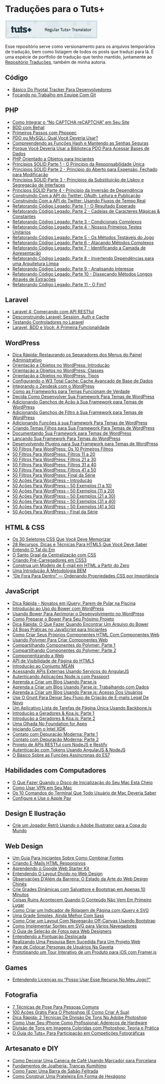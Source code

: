Traduções para o Tuts+
======================

[![Tradutor oficial Tuts+ para Português](images/300x60-2.png "Tradutor oficial Tuts+ para Português")](http://tutsplus.com/authors/erick-patrick?view=grid)

Esse repositório serve como versionamento para os arquivos temporários de tradução, bem como listagem de todos os posts que traduzi para lá. É uma espécie de portfolio de tradução que tenho mantido, juntamente ao [Repositório Traduções](https://github.com/erickpatrick/traducoes), também de minha autoria.

Código
------
- [Básico Do Pivotal Tracker Para Desenvolvedores](http://code.tutsplus.com/pt/tutorials/pivotal-tracker-101-for-developers--cms-22588)
- [Focando no Trabalho em Equipe Com Git](http://code.tutsplus.com/pt/tutorials/focusing-on-a-team-workflow-with-git--cms-22514)

PHP
---
- [Como Integrar o “No CAPTCHA reCAPTCHA” em Seu Site](http://webdesign.tutsplus.com/pt/tutorials/how-to-integrate-no-captcha-recaptcha-in-your-website--cms-23024)
- [BDD com Behat](https://code.tutsplus.com/pt/tutorials/bdd-with-behat--net-36171)
- [Primeiros Passos com Phpspec](https://code.tutsplus.com/pt/tutorials/getting-started-with-phpspec--cms-20919)
- [PDO ou MySQLi: Qual Você Deveria Usar?](https://code.tutsplus.com/pt/tutorials/pdo-vs-mysqli-which-should-you-use--net-24059)
- [Compreendendo as Funções Hash e Mantendo as Senhas Seguras](https://code.tutsplus.com/pt/tutorials/understanding-hash-functions-and-keeping-passwords-safe--net-17577)
- [Porque Você Deveria Usar a Biblioteca PDO Para Acessar Bases de Dados](https://code.tutsplus.com/pt/tutorials/why-you-should-be-using-phps-pdo-for-database-access--net-12059)
- [PHP Orientado a Objetos para Iniciantes](https://code.tutsplus.com/pt/tutorials/object-oriented-php-for-beginners--net-12762)
- [Princípios SOLID Parte 1 - O Princípio da Responsabilidade Única](http://code.tutsplus.com/pt/tutorials/solid-part-1-the-single-responsibility-principle--net-36074)
- [Princípios SOLID Parte 2 - Princípio do Aberto para Expensão, Fechado para Modificação](http://code.tutsplus.com/pt/tutorials/solid-part-2-the-openclosed-principle--net-36600)
- [Princípios SOLID Parte 3 - Princípios da Substituição de Liskov e Segregação de Interfaces](http://code.tutsplus.com/pt/tutorials/solid-part-3-liskov-substitution-interface-segregation-principles--net-36710)
- [Princípos SOLID Parte 4 - Princípio da Inversão de Dependência](https://code.tutsplus.com/pt/tutorials/solid-part-4-the-dependency-inversion-principle--net-36872)
- [Construindo Com a API do Twitter: OAuth, Leitura e Publicação](http://code.tutsplus.com/pt/tutorials/building-with-the-twitter-api-oauth-reading-and-posting--cms-22193)
- [Construindo Com a API do Twitter: Usando Fluxos de Tempo Real](http://code.tutsplus.com/pt/tutorials/building-with-the-twitter-api-using-real-time-streams--cms-22194)
- [Refatorando Código Legado: Parte 1 - O Resultado Esperado](http://code.tutsplus.com/pt/tutorials/refactoring-legacy-code-part-1-the-golden-master--cms-20331)
- [Refatorando Código Legado: Parte 2 - Cadeias de Caracteres Mágicas & Constantes](http://code.tutsplus.com/pt/tutorials/refactoring-legacy-code-part-2-magic-strings-constants--cms-20527)
- [Refatorando Código Legado: Parte 3 - Condicionais Complexos](http://code.tutsplus.com/pt/tutorials/refactoring-legacy-code-part-3-complex-conditionals--cms-20944)
- [Refatorando Código Legado: Parte 4 - Nossos Primeiros Testes Unitários](http://code.tutsplus.com/pt/tutorials/refactoring-legacy-code-part-4-our-first-unit-tests--cms-21146)
- [Refatorando Código Legado: Parte 5 - Os Métodos Testáveis do Jogo](http://code.tutsplus.com/pt/tutorials/refactoring-legacy-code-part-5-games-testable-methods--cms-21213)
- [Refatorando Código Legado: Parte 6 - Atacando Métodos Complexos](http://code.tutsplus.com/pt/tutorials/refactoring-legacy-code-part-6-attacking-complex-methods--cms-21522)
- [Refatorando Código Legado: Parte 7 - Identificando a Camada de Apresentação](http://code.tutsplus.com/pt/tutorials/refactoring-legacy-code-part-7-identifying-the-presentation-layer--cms-21593)
- [Refatorando Código Legado: Parte 8 - Invertendo Dependências para uma Arquitetura Limpa](http://code.tutsplus.com/pt/tutorials/refactoring-legacy-code-part-8-inverting-dependencies-for-a-clean-architecture--cms-21659)
- [Refatorando Código Legado: Parte 9 - Analisando Interesse](http://code.tutsplus.com/pt/tutorials/refactoring-legacy-code-part-9-analyzing-concerns--cms-21760) 
- [Refatorando Código Legado: Parte 10 - Dissecando Métodos Longos Através de Extrações](http://code.tutsplus.com/pt/tutorials/refactoring-legacy-code-part-10-dissecting-long-methods-with-extractions--cms-22182)
- [Refatorando Código Legado: Parte 11 - O Fim?](http://code.tutsplus.com/pt/tutorials/refactoring-legacy-code-part-11-the-end--cms-22476)

Laravel
-------
- [Laravel 4: Começando com API RESTful](https://code.tutsplus.com/pt/tutorials/laravel-4-a-start-at-a-restful-api-updated--net-29785)
- [Desconstruindo Laravel: Session, Auth e Cache](https://code.tutsplus.com/pt/tutorials/laravel-unwrapped-session-auth-and-cache--cms-19952)
- [Testando Controladores no Laravel](https://code.tutsplus.com/pt/tutorials/testing-laravel-controllers--net-31456)
- [Laravel, BDD e Você: A Primeira Funcionalidade](http://code.tutsplus.com/pt/tutorials/laravel-bdd-and-you-the-first-feature--cms-22486)

WordPress
---------
- [Dica Rápida: Restaurando os Separadores dos Menus do Painel Administrativo](https://code.tutsplus.com/pt/articles/quick-tip-restore-admin-menu-separators--wp-34850)
- [Orientação a Objetos no WordPress: Introdução](http://code.tutsplus.com/pt/tutorials/object-oriented-programming-in-wordpress-an-introduction--cms-19916)
- [Orientação a Objetos no WordPress: Classes](http://code.tutsplus.com/pt/tutorials/object-oriented-programming-in-wordpress-classes--cms-20021)
- [Orientação a Objetos no WordPress: Tipos](http://code.tutsplus.com/pt/tutorials/object-oriented-programming-in-wordpress-types--cms-20299)
- [Configurando o W3 Total Cache: Cache Avançado de Base de Dados](http://code.tutsplus.com/pt/tutorials/configuring-w3-total-cache-advance-database-cache--cms-21783)
- [Integrando o Zendesk com o WordPress](http://code.tutsplus.com/pt/tutorials/integrating-zendesk-with-wordpress--cms-21411)
- [Como as Frameworks para Temas Funcionam de Verdade](http://code.tutsplus.com/pt/tutorials/how-theme-frameworks-actually-work--cms-21349)
- [Decida Como Desenvolver Sua Framework Para Temas de WordPress](http://code.tutsplus.com/pt/tutorials/deciding-how-to-develop-your-wordpress-theme-framework--cms-21562)
- [Adicionando Ganchos de Ação à Sua Framework para Temas de WordPress](http://code.tutsplus.com/pt/tutorials/adding-action-hooks-to-your-wordpress-theme-framework--cms-21664)
- [Adicionando Ganchos de Filtro à Sua Framework para Temas de WordPress](http://code.tutsplus.com/pt/tutorials/adding-filter-hooks-to-your-wordpress-theme-framework--cms-21779)
- [Adicionando Funções à sua Framework Para Temas de WordPress](http://code.tutsplus.com/pt/tutorials/adding-functions-to-your-wordpress-theme-framework--cms-21717)
- [Criando Temas Filhos para Sua Framework Para Temas de WordPress](http://code.tutsplus.com/pt/tutorials/creating-child-themes-for-your-wordpress-theme-framework--cms-21933)
- [Documentando Sua Framework para Temas de WordPress](http://code.tutsplus.com/pt/tutorials/writing-documentation-for-your-wordpress-theme-framework--cms-21939)
- [Lançando Sua Framework Para Temas do WordPress](http://code.tutsplus.com/pt/tutorials/releasing-your-wordpress-theme-framework--cms-21940)
- [Desenvolvendo Plugins para Sua Framework para Temas de WordPress](http://code.tutsplus.com/pt/tutorials/developing-plugins-for-your-wordpress-theme-framework--cms-21934)
- [50 Filtros Para WordPress: Os 10 Primeiros Filtros](http://code.tutsplus.com/pt/tutorials/50-filters-of-wordpress-the-first-10-filters--cms-21295)
- [50 Filtros Para WordPress: Filtros 11 a 20](http://code.tutsplus.com/pt/tutorials/50-filters-of-wordpress-filters-11-20--cms-21296)
- [50 Filtros Para WordPress: Filtros 21 a 30](http://code.tutsplus.com/pt/tutorials/50-filters-of-wordpress-filters-21-30--cms-21298)
- [50 Filtros Para WordPress: Filtros 31 a 40](http://code.tutsplus.com/pt/tutorials/50-filters-of-wordpress-filters-31-40--cms-21297)
- [50 Filtros Para WordPress: Filtros 41 a 50](http://code.tutsplus.com/pt/tutorials/50-filters-of-wordpress-filters-41-50--cms-21299)
- [50 Filtros Para WordPress: Final da Série](http://code.tutsplus.com/pt/tutorials/50-filters-of-wordpress-series-finale--cms-21300)
- [50 Ações Para WordPress – Introdução](http://code.tutsplus.com/pt/tutorials/fifty-actions-of-wordpress-an-introduction--cms-21577)
- [50 Ações Para WordPress – 50 Exemplos (1 a 10)](http://code.tutsplus.com/pt/tutorials/fifty-actions-of-wordpress-50-examples-1-to-10--cms-21578)
- [50 Ações Para WordPress – 50 Exemplos (11 a 20)](http://code.tutsplus.com/pt/tutorials/fifty-actions-of-wordpress-50-examples-11-to-20--cms-21579)
- [50 Ações Para WordPress – 50 Exemplos (21 a 30)](http://code.tutsplus.com/pt/tutorials/fifty-actions-of-wordpress-50-examples-21-to-30--cms-21580)
- [50 Ações Para WordPress – 50 Exemplos (31 a 40)](http://code.tutsplus.com/pt/tutorials/fifty-actions-of-wordpress-50-examples-31-to-40--cms-21581)
- [50 Ações Para WordPress – 50 Exemplos (41 a 50)](http://code.tutsplus.com/pt/tutorials/fifty-actions-of-wordpress-50-examples-41-to-50--cms-21582)
- [50 Ações Para WordPress – Final da Série](http://code.tutsplus.com/pt/tutorials/fifty-actions-of-wordpress-series-finale--cms-21583)

HTML & CSS
----------
- [Os 30 Seletores CSS Que Você Deve Memorizar](https://code.tutsplus.com/pt/tutorials/the-30-css-selectors-you-must-memorize--net-16048)
- [28 Recursos, Dicas e Técnicas Para HTML5 Que Você Deve Saber](http://code.tutsplus.com/pt/tutorials/28-html5-features-tips-and-techniques-you-must-know--net-13520)
- [Entendo O Tal do Em](http://webdesign.tutsplus.com/pt/articles/taking-the-erm-out-of-ems--webdesign-12321)
- [O Santo Graal da Centralização com CSS](http://webdesign.tutsplus.com/pt/tutorials/the-holy-grail-of-css-centering--cms-22114)
- [Criando Pré-Carregadores em CSS3](http://webdesign.tutsplus.com/pt/tutorials/creating-a-collection-of-css3-animated-pre-loaders--cms-21978)
- [Construa um Modelo de E-mail em HTML a Partir do Zero](http://webdesign.tutsplus.com/pt/articles/build-an-html-email-template-from-scratch--webdesign-12770)
- [Uma Introdução À Metodologia BEM](http://webdesign.tutsplus.com/pt/articles/an-introduction-to-the-bem-methodology--cms-19403)
- [“De Fora Para Dentro” — Ordenando Propriedades CSS por Importância](http://webdesign.tutsplus.com/pt/articles/outside-in-ordering-css-properties-by-importance--cms-21685)

JavaScript
----------
- [Dica Rápida - Novatos em jQuery: Parem de Pular na Piscina](https://code.tutsplus.com/pt/tutorials/quick-tip-jquery-newbs-stop-jumping-in-the-pool--net-22142)
- [Introdução ao Uso do Bower com WordPress](http://code.tutsplus.com/pt/tutorials/an-introduction-to-using-bower-with-wordpress--cms-20501)
- [Usando Bower Para Aprimorar o Desenvolvimento no WordPress](http://code.tutsplus.com/pt/tutorials/using-bower-to-improve-wordpress-development--cms-20524)
- [Como Preparar o Bower Para Seu Próximo Projeto](http://code.tutsplus.com/pt/tutorials/how-to-setup-bower-in-your-next-project--cms-20526)
- [Dica Rápida: O Que Fazer Quando Encontrar Um Arquivo do Bower](http://webdesign.tutsplus.com/pt/tutorials/quick-tip-what-to-do-when-you-encounter-a-bower-file--cms-21162)
- [24 Boas Práticas no JavaScript para Iniciantes](http://code.tutsplus.com/pt/tutorials/24-javascript-best-practices-for-beginners--net-5399)
- [Como Criar Seus Próprios Componentes HTML Com Componentes Web](http://code.tutsplus.com/pt/articles/how-to-create-your-own-html-elements-with-web-components--cms-21524)
- [Usando Polymer Para Criar Componentes Web](http://code.tutsplus.com/pt/tutorials/using-polymer-to-create-web-components--cms-20475)
- [Compartilhando Componentes do Polymer: Parte 1](http://code.tutsplus.com/pt/tutorials/sharing-polymer-components-part-1--cms-21264)
- [Compartilhando Componentes do Polymer: Parte 2](http://code.tutsplus.com/pt/tutorials/sharing-polymer-components-part-2--cms-21497)
- [Componentizando a Web](http://code.tutsplus.com/pt/tutorials/componentizing-the-web--cms-20602)
- [API de Visibilidade de Página do HTML5](http://code.tutsplus.com/pt/articles/html5-page-visibility-api--cms-22021)
- [Introdução ao Conjunto MEAN](http://code.tutsplus.com/pt/tutorials/introduction-to-the-mean-stack--cms-19918)
- [Acessando APIs Externas Usando Serviços do AngularJS](http://code.tutsplus.com/pt/tutorials/accessing-external-apis-using-angularjss-services--cms-21884)
- [Autenticando Aplicações Node.js com Passport](http://code.tutsplus.com/pt/tutorials/authenticating-nodejs-applications-with-passport--cms-21619)
- [Aprenda a Criar um Blog Usando Parse.js](https://code.tutsplus.com/pt/tutorials/get-started-building-your-blog-with-parsejs--cms-21997)
- [Aprenda a Criar um Blog Usando Parse.js: Trabalhando com Dados](http://code.tutsplus.com/pt/tutorials/get-started-building-your-blog-with-parsejs-working-with-data--cms-22047)
- [Aprenda a Criar um Blog Usando Parse.js: Acesso Dos Usuários](http://code.tutsplus.com/pt/tutorials/get-started-building-your-blog-with-parsejs-user-login--cms-22605)
- [Use O Grunt Para Deixar Seu Fluxo de Criação de E-mails Legal De Novo](https://webdesign.tutsplus.com/pt/tutorials/using-grunt-to-make-your-email-design-workflow-fun-again--cms-22223)
- [Um Aplicativo Lista de Tarefas de Página Única Usando Backbone.js](https://code.tutsplus.com/pt/tutorials/single-page-todo-application-with-backbonejs--cms-21417)
- [Introdução a Geradores & Koa.js: Parte 1](http://code.tutsplus.com/pt/tutorials/introduction-to-generators-koajs-part-1--cms-21615)
- [Introdução a Geradores & Koa.js: Parte 2](http://code.tutsplus.com/pt/tutorials/introduction-to-generators-koajs-part-2--cms-21756)
- [Uma Olhada No Foundation for Apps](http://webdesign.tutsplus.com/pt/articles/a-sneak-peek-at-the-next-foundation-for-apps--cms-22540)
- [Iniciando Com o Intel XDK](http://code.tutsplus.com/pt/articles/getting-started-with-intel-xdk--cms-22205)
- [Contato com Depuração Moderna: Parte 1](http://code.tutsplus.com/pt/tutorials/modern-debugging-experience-part-1--cms-22571)
- [Contato com Depuração Moderna: Parte 2](http://code.tutsplus.com/pt/tutorials/modern-debugging-experience-part-2--cms-22584)
- [Projeto de APIs RESTful com NodeJS e Restify](http://code.tutsplus.com/pt/tutorials/restful-api-design-with-nodejs-restify--cms-22637)
- [Autenticação com Tokens Usando AngularJS & NodeJS](http://code.tutsplus.com/pt/tutorials/token-based-authentication-with-angularjs-nodejs--cms-22543)
- [O Básico Sobre as Funções Assíncronas do ES7](http://code.tutsplus.com/pt/tutorials/a-primer-on-es7-async-functions--cms-22367)

Habilidades com Computadores
----------------------------
- [O Que Fazer Quando o Disco de Inicialização do Seu Mac Está Cheio](https://computers.tutsplus.com/pt/tutorials/what-to-do-when-your-macs-startup-disk-is-almost-full--mac-31780)
- [Como Usar VPN em Seu Mac](https://computers.tutsplus.com/pt/tutorials/how-to-use-vpn-on-your-mac--mac-46053)
- [Os 10 Comandos do Terminal Que Todo Usuário de Mac Deveria Saber](http://computers.tutsplus.com/pt/tutorials/10-terminal-commands-that-every-mac-user-should-know--mac-4825)
- [Configure e Use o Apple Pay](http://computers.tutsplus.com/pt/tutorials/setup-and-use-apple-pay--cms-22603)

Design E Ilustração
-------------------
- [Crie um Jogador Retrô Usando o Adobe Illustrator para a Copa do Mundo](https://design.tutsplus.com/pt/tutorials/create-a-retro-footballer-in-adobe-illustrator-for-the-world-cup--cms-20827)

Web  Design
-----------
- [Um Guia Para Iniciantes Sobre Como Combinar Fontes](https://webdesign.tutsplus.com/pt/articles/a-beginners-guide-to-pairing-fonts--webdesign-5706)
- [Criando E-Mails HTML Responsivos](http://webdesign.tutsplus.com/pt/articles/creating-a-simple-responsive-html-email--webdesign-12978)
- [Aprendendo o Google Web Starter Kit](http://webdesign.tutsplus.com/pt/tutorials/get-up-and-running-with-google-web-starter-kit--cms-21495)
- [Entendendo O Layout Divido no Web Design](http://webdesign.tutsplus.com/pt/articles/understanding-the-split-layout-in-web-design--webdesign-9551)
- [Observações D'Além da Barreira: O Estado da Arte do Web Design Chinês](https://webdesign.tutsplus.com/pt/articles/notes-from-behind-the-firewall-the-state-of-web-design-in-china--cms-22281)
- [Crie Grades Dinâmicas com Salvattore e Bootstrap em Apenas 10 Minutos](http://webdesign.tutsplus.com/pt/tutorials/build-a-dynamic-grid-with-salvattore-and-bootstrap-in-10-minutes--cms-20410)
- [Coisas Ruins Acontecem Quando O Conteúdo Não Vem Em Primeiro Lugar](http://webdesign.tutsplus.com/pt/articles/bad-things-happen-when-you-dont-put-content-first--cms-21197)
- [Como Criar um Indicador de Rolagem de Página com jQuery e SVG](http://webdesign.tutsplus.com/pt/tutorials/how-to-build-a-page-scroll-progress-indicator-with-jquery-and-svg--cms-20881)
- [Uma Grade Simples, Ainda Melhor Com Sass](http://webdesign.tutsplus.com/pt/tutorials/a-simple-responsive-grid-made-even-better-with-sass--cms-21540)
- [Como Criar um Layout Com Navegação Off-Canvas Usando Bootstrap](http://webdesign.tutsplus.com/pt/tutorials/how-to-build-an-off-canvas-navigation-layout-with-bootstrap--cms-21991)
- [Como Implementar Sprites em SVG para Vários Navegadores](http://webdesign.tutsplus.com/pt/tutorials/how-to-implement-cross-browser-svg-sprites--cms-22427)
- [O Guia de Seleção de Fotos para Web Designers](http://webdesign.tutsplus.com/pt/tutorials/the-web-designers-guide-to-photo-selection--cms-21592)
- [Entendendo a Pontuação Deslocada](http://webdesign.tutsplus.com/pt/articles/getting-the-hang-of-hanging-punctuation--cms-19890)
- [Realizando Uma Pesquisa Bem Sucedida Para Um Projeto Web](http://webdesign.tutsplus.com/pt/articles/carrying-out-successful-research-for-a-web-project--cms-20828)
- [Pare de Colocar Personas de Usuários Na Gaveta](http://webdesign.tutsplus.com/pt/articles/stop-putting-user-personas-in-your-desk-drawer--cms-22625)
- [Prototipando um Tour Interativo de um Produto para iOS com Framer.js](http://webdesign.tutsplus.com/pt/tutorials/prototyping-an-interactive-ios-product-tour-with-framerjs--cms-22268)

Games
-----
- [Entendendo Licenças ou “Posso Usar Esse Recurso No Meu Jogo?”](http://gamedevelopment.tutsplus.com/pt/articles/understanding-licenses-or-can-i-use-this-asset-in-my-game--cms-22510)

Fotografia
----------
- [7 Técnicas de Pose Para Pessoas Comuns](http://photography.tutsplus.com/pt/tutorials/7-posing-techniques-for-non-models--photo-15608)
- [100 Ações Grátis Para O Photoshop (E Como Criar A Sua)](http://photography.tutsplus.com/pt/articles/100-free-photoshop-actions-and-how-to-make-your-own--photo-3502)
- [Dica Rápida: 2 Técnicas De Divisão De Tons No Adobe Photoshop](http://photography.tutsplus.com/pt/tutorials/quick-tip-2-split-toning-techniques-in-adobe-photoshop--photo-4425)
- [Como Usar Seu iPhone Como Profissional: Adereços de Hardware](http://photography.tutsplus.com/pt/tutorials/how-to-use-your-iphone-like-a-pro-hardware-add-ons--cms-22659)
- [Divisão de Tons em Imagens Coloridas com Photoshop: Teoria e Prática](http://photography.tutsplus.com/pt/tutorials/split-toning-colour-pictures-in-photoshop-theory-and-practice--cms-22568)
- [O Guia do Tuts+ Para Participação em Competições Fotográficas](http://photography.tutsplus.com/pt/articles/the-tuts-guide-to-applying-to-photography-contests--cms-22635)

Artesanato e DIY
----------------
- [Como Decorar Uma Caneca de Café Usando Marcador para Porcelana](http://crafts.tutsplus.com/pt/tutorials/how-to-decorate-a-coffee-mug-using-a-porcelain-marker--craft-7454)
- [Fundamentos de Joalheria: Tranças Kumihimo](https://crafts.tutsplus.com/pt/tutorials/jewellery-fundamentals-how-to-kumihimo-braid--cms-21848)
- [Como Fazer Uma Barra de Sabão Feltrada](http://crafts.tutsplus.com/pt/tutorials/how-to-make-a-bar-of-felted-soap--cms-21090)
- [Como Construir Uma Prateleira Em Forma de Hexágono](http://crafts.tutsplus.com/pt/tutorials/how-to-make-a-hexagon-display-shelf--cms-20387)